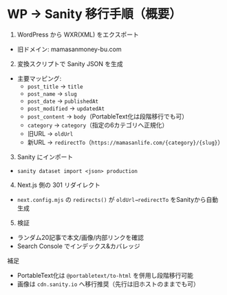 # WP → Sanity 移行手順（概要）

1) WordPress から WXR(XML) をエクスポート
- 旧ドメイン: mamasanmoney-bu.com

2) 変換スクリプトで Sanity JSON を生成
- 主要マッピング:
  - `post_title` → `title`
  - `post_name` → `slug`
  - `post_date` → `publishedAt`
  - `post_modified` → `updatedAt`
  - `post_content` → `body`（PortableText化は段階移行でも可）
  - `category` → `category`（指定の6カテゴリへ正規化）
  - 旧URL → `oldUrl`
  - 新URL → `redirectTo`（`https://mamasanlife.com/{category}/{slug}`）

3) Sanity にインポート
- `sanity dataset import <json> production`

4) Next.js 側の 301 リダイレクト
- `next.config.mjs` の `redirects()` が `oldUrl→redirectTo` をSanityから自動生成

5) 検証
- ランダム20記事で本文/画像/内部リンクを確認
- Search Console でインデックス&カバレッジ

補足
- PortableText化は `@portabletext/to-html` を併用し段階移行可能
- 画像は `cdn.sanity.io` へ移行推奨（先行は旧ホストのままでも可）
